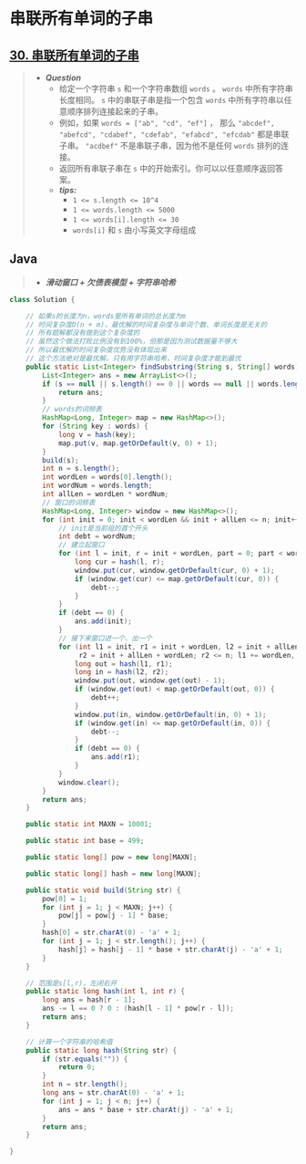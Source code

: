 # 串联所有单词的子串

## [30. 串联所有单词的子串](https://leetcode.cn/problems/substring-with-concatenation-of-all-words/)

> - ***Question***
>   - 给定一个字符串 `s` 和一个字符串数组 `words` 。 `words` 中所有字符串长度相同。 `s` 中的串联子串是指一个包含 `words` 中所有字符串以任意顺序排列连接起来的子串。
>   - 例如，如果 `words = ["ab", "cd", "ef"]` ， 那么 `"abcdef", "abefcd", "cdabef", "cdefab", "efabcd", "efcdab"` 都是串联子串。 `"acdbef"` 不是串联子串，因为他不是任何 `words` 排列的连接。
>   - 返回所有串联子串在 `s` 中的开始索引。你可以以任意顺序返回答案。
>   - ***tips:***
>     - `1 <= s.length <= 10^4`
>     - `1 <= words.length <= 5000`
>     - `1 <= words[i].length <= 30`
>     - `words[i]` 和 `s` 由小写英文字母组成

## Java

> - ***滑动窗口 + 欠债表模型 + 字符串哈希***

```java
class Solution {

    // 如果s的长度为n，words里所有单词的总长度为m
    // 时间复杂度O(n + m)，最优解的时间复杂度与单词个数、单词长度是无关的
    // 所有题解都没有做到这个复杂度的
    // 虽然这个做法打败比例没有到100%，但那是因为测试数据量不够大
    // 所以最优解的时间复杂度优势没有体现出来
    // 这个方法绝对是最优解，只有用字符串哈希，时间复杂度才能到最优
    public static List<Integer> findSubstring(String s, String[] words) {
        List<Integer> ans = new ArrayList<>();
        if (s == null || s.length() == 0 || words == null || words.length == 0) {
            return ans;
        }
        // words的词频表
        HashMap<Long, Integer> map = new HashMap<>();
        for (String key : words) {
            long v = hash(key);
            map.put(v, map.getOrDefault(v, 0) + 1);
        }
        build(s);
        int n = s.length();
        int wordLen = words[0].length();
        int wordNum = words.length;
        int allLen = wordLen * wordNum;
        // 窗口的词频表
        HashMap<Long, Integer> window = new HashMap<>();
        for (int init = 0; init < wordLen && init + allLen <= n; init++) {
            // init是当前组的首个开头
            int debt = wordNum;
            // 建立起窗口
            for (int l = init, r = init + wordLen, part = 0; part < wordNum; l += wordLen, r += wordLen, part++) {
                long cur = hash(l, r);
                window.put(cur, window.getOrDefault(cur, 0) + 1);
                if (window.get(cur) <= map.getOrDefault(cur, 0)) {
                    debt--;
                }
            }
            if (debt == 0) {
                ans.add(init);
            }
            // 接下来窗口进一个、出一个
            for (int l1 = init, r1 = init + wordLen, l2 = init + allLen,
                 r2 = init + allLen + wordLen; r2 <= n; l1 += wordLen, r1 += wordLen, l2 += wordLen, r2 += wordLen) {
                long out = hash(l1, r1);
                long in = hash(l2, r2);
                window.put(out, window.get(out) - 1);
                if (window.get(out) < map.getOrDefault(out, 0)) {
                    debt++;
                }
                window.put(in, window.getOrDefault(in, 0) + 1);
                if (window.get(in) <= map.getOrDefault(in, 0)) {
                    debt--;
                }
                if (debt == 0) {
                    ans.add(r1);
                }
            }
            window.clear();
        }
        return ans;
    }

    public static int MAXN = 10001;

    public static int base = 499;

    public static long[] pow = new long[MAXN];

    public static long[] hash = new long[MAXN];

    public static void build(String str) {
        pow[0] = 1;
        for (int j = 1; j < MAXN; j++) {
            pow[j] = pow[j - 1] * base;
        }
        hash[0] = str.charAt(0) - 'a' + 1;
        for (int j = 1; j < str.length(); j++) {
            hash[j] = hash[j - 1] * base + str.charAt(j) - 'a' + 1;
        }
    }

    // 范围是s[l,r)，左闭右开
    public static long hash(int l, int r) {
        long ans = hash[r - 1];
        ans -= l == 0 ? 0 : (hash[l - 1] * pow[r - l]);
        return ans;
    }

    // 计算一个字符串的哈希值
    public static long hash(String str) {
        if (str.equals("")) {
            return 0;
        }
        int n = str.length();
        long ans = str.charAt(0) - 'a' + 1;
        for (int j = 1; j < n; j++) {
            ans = ans * base + str.charAt(j) - 'a' + 1;
        }
        return ans;
    }

}
```
